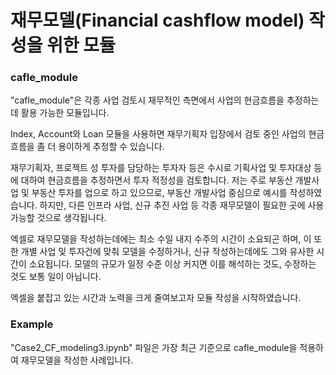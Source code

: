 # 재무모델(Financial cashflow model) 작성을 위한 모듈

### cafle_module
"cafle_module"은
각종 사업 검토시 재무적인 측면에서 사업의 현금흐름을 추정하는데 활용 가능한 모듈입니다.

Index, Account와 Loan 모듈을 사용하면 재무기획자 입장에서 검토 중인 사업의 현금흐름을 좀 더 용이하게 추정할 수 있습니다.

재무기획자, 프로젝트 성 투자를 담당하는 투자자 등은 수시로 기획사업 및 투자대상 등에 대하여 현금흐름을 추정하면서 투자 적정성을 검토합니다.
저는 주로 부동산 개발사업 및 부동산 투자를 업으로 하고 있으므로, 부동산 개발사업 중심으로 예시를 작성하였습니다.
하지만, 다른 인프라 사업, 신규 추진 사업 등 각종 재무모델이 필요한 곳에 사용 가능할 것으로 생각됩니다.

엑셀로 재무모델을 작성하는데에는 최소 수일 내지 수주의 시간이 소요되곤 하며,
이 또한 개별 사업 및 투자건에 맞춰 모델을 수정하거나, 신규 작성하는데에도 그와 유사한 시간이 소요됩니다.
모델의 규모가 일정 수준 이상 커지면 이를 해석하는 것도, 수정하는 것도 보통 일이 아닙니다.

엑셀을 붙잡고 있는 시간과 노력을 크게 줄여보고자 모듈 작성을 시작하였습니다.

### Example
"Case2_CF_modeling3.ipynb" 파일은 가장 최근 기준으로 cafle_module을 적용하여 재무모델을 작성한 사례입니다.
